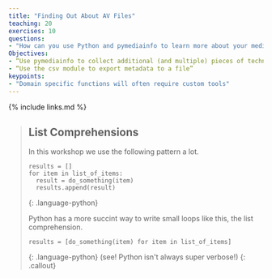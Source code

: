 ```yaml
---
title: "Finding Out About AV Files"
teaching: 20
exercises: 10
questions:
- "How can you use Python and pymediainfo to learn more about your media files?"
Objectives:
- “Use pymediainfo to collect additional (and multiple) pieces of technical metadata”
- “Use the csv module to export metadata to a file”
keypoints:
- "Domain specific functions will often require custom tools"
---
```



{% include links.md %}

> ## List Comprehensions
> In this workshop we use the following pattern a lot.
> ~~~
> results = []
> for item in list_of_items:
>   result = do_something(item)
>   results.append(result)
> ~~~
> {: .language-python}
>
> Python has a more succint way to write small loops like this, the list comprehension.
> ~~~
> results = [do_something(item) for item in list_of_items]
> ~~~
> {: .language-python}
> (see! Python isn't always super verbose!)
{: .callout}